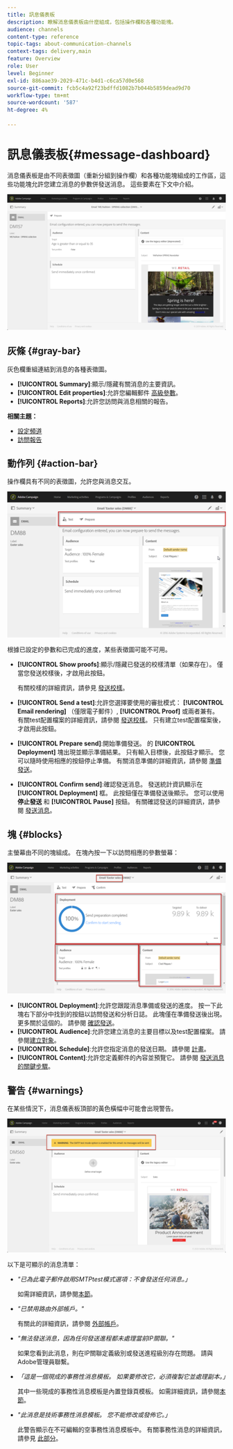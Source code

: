 ```yaml
---
title: 訊息儀表板
description: 瞭解消息儀表板由什麼組成，包括操作欄和各種功能塊。
audience: channels
content-type: reference
topic-tags: about-communication-channels
context-tags: delivery,main
feature: Overview
role: User
level: Beginner
exl-id: 886aae39-2029-471c-b4d1-c6ca57d0e568
source-git-commit: fcb5c4a92f23bdffd1082b7b044b5859dead9d70
workflow-type: tm+mt
source-wordcount: '587'
ht-degree: 4%

---
```


# 訊息儀表板{#message-dashboard}

消息儀表板是由不同表徵圖（重新分組到操作欄）和各種功能塊組成的工作區，這些功能塊允許您建立消息的參數併發送消息。 這些要素在下文中介紹。

![](assets/delivery_dashboard_2.png)

## 灰條 {#gray-bar}

灰色欄重組連結到消息的各種表徵圖。

* **[!UICONTROL Summary]**:顯示/隱藏有關消息的主要資訊。
* **[!UICONTROL Edit properties]**:允許您編輯郵件 [高級參數](../../administration/using/configuring-email-channel.md#list-of-email-properties)。
* **[!UICONTROL Reports]**:允許您訪問與消息相關的報告。

**相關主題：**

* [設定頻道](../../administration/using/about-channel-configuration.md)
* [訪問報告](../../reporting/using/about-dynamic-reports.md)

## 動作列 {#action-bar}

操作欄具有不同的表徵圖，允許您與消息交互。

![](assets/delivery_dashboard_4.png)

根據已設定的參數和已完成的進度，某些表徵圖可能不可用。

* **[!UICONTROL Show proofs]**:顯示/隱藏已發送的校樣清單（如果存在）。 僅當您發送校樣後，才啟用此按鈕。

   有關校樣的詳細資訊，請參見 [發送校樣](../../sending/using/sending-proofs.md)。

* **[!UICONTROL Send a test]**:允許您選擇要使用的審批模式： **[!UICONTROL Email rendering]** （僅限電子郵件）, **[!UICONTROL Proof]** 或兩者兼有。 有關test配置檔案的詳細資訊，請參閱 [發送校樣](../../sending/using/sending-proofs.md)。 只有建立test配置檔案後，才啟用此按鈕。

* **[!UICONTROL Prepare send]**:開始準備發送。 的 **[!UICONTROL Deployment]** 塊出現並顯示準備結果。 只有輸入目標後，此按鈕才顯示。 您可以隨時使用相應的按鈕停止準備。 有關消息準備的詳細資訊，請參閱 [準備發送](../../sending/using/preparing-the-send.md)。

* **[!UICONTROL Confirm send]**:確認發送消息。 發送統計資訊顯示在 **[!UICONTROL Deployment]** 框。 此按鈕僅在準備發送後顯示。 您可以使用 **停止發送** 和 **[!UICONTROL Pause]** 按鈕。 有關確認發送的詳細資訊，請參閱 [發送消息](../../sending/using/confirming-the-send.md)。

## 塊 {#blocks}

主螢幕由不同的塊組成。 在塊內按一下以訪問相應的參數螢幕：

![](assets/delivery_dashboard_3.png)

* **[!UICONTROL Deployment]**:允許您跟蹤消息準備或發送的進度。 按一下此塊右下部分中找到的按鈕以訪問發送和分析日誌。 此塊僅在準備發送後出現。 更多關於這個的。 請參閱 [確認發送](../../sending/using/confirming-the-send.md)。
* **[!UICONTROL Audience]**:允許您建立消息的主要目標以及test配置檔案。 請參閱[建立對象](../../audiences/using/creating-audiences.md)。
* **[!UICONTROL Schedule]**:允許您指定消息的發送日期。 請參閱 [計畫](../../sending/using/about-scheduling-messages.md)。
* **[!UICONTROL Content]**:允許您定義郵件的內容並預覽它。 請參閱 [發送消息的關鍵步驟](../../channels/using/key-steps-to-send-a-message.md)。

## 警告 {#warnings}

在某些情況下，消息儀表板頂部的黃色橫幅中可能會出現警告。

![](assets/delivery_dashboard_warnings.png)

以下是可顯示的消息清單：

* *&quot;已為此電子郵件啟用SMTPtest模式選項：不會發送任何消息。」*

   如需詳細資訊，請參閱[本節](../../administration/using/configuring-email-channel.md#smtp-test-mode)。

* *&quot;已禁用路由外部帳戶。&quot;*

   有關此的詳細資訊，請參閱 [外部帳戶](../../administration/using/external-accounts.md)。

* *&quot;無法發送消息，因為任何發送進程都未處理當前IP關聯。&quot;*

   如果您看到此消息，則在IP關聯定義級別或發送進程級別存在問題。 請與Adobe管理員聯繫。

* *「這是一個現成的事務性消息模板。 如果要修改它，必須複製它並處理副本。」*

   其中一些現成的事務性消息模板是內置登錄頁模板。 如需詳細資訊，請參閱[本節](../../channels/using/landing-page-templates.md)。

* *&quot;此消息是技術事務性消息模板。 您不能修改或發佈它。」*

   此警告顯示在不可編輯的空事務性消息模板中。 有關事務性消息的詳細資訊，請參見 [此部分](../../channels/using/getting-started-with-transactional-msg.md)。
